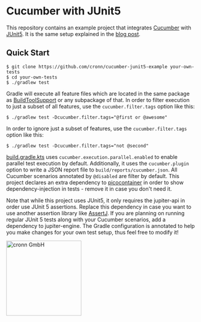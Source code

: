 # Cucumber with JUnit5

This repository contains an example project that integrates [Cucumber](https://cucumber.io/) with [JUnit5](https://junit.org/junit5/). It is the same setup explained in the [blog post](https://www.blog.cronn.de/en/testing/2020/08/17/cucumber-junit5.html).

## Quick Start

```shell
$ git clone https://github.com/cronn/cucumber-junit5-example your-own-tests
$ cd your-own-tests
$ ./gradlew test
```

Gradle will execute all feature files which are located in the same package as [BuildToolSupport](https://github.com/cronn/cucumber-junit5-example/blob/master/src/test/java/com/example/BuildToolSupport.java) or any subpackage of that. In order to filter execution to just a subset of all features, use the `cucumber.filter.tags` option like this:

```shell script
$ ./gradlew test -Dcucumber.filter.tags="@first or @awesome"
```

In order to ignore just a subset of features, use the `cucumber.filter.tags` option like this:

```shell script
$ ./gradlew test -Dcucumber.filter.tags="not @second"
```

[build.gradle.kts](https://github.com/cronn/cucumber-junit5-example/blob/main/build.gradle.kts#L38) uses `cucumber.execution.parallel.enabled` to enable parallel test execution by default. Additionally, it uses the `cucumber.plugin` option to write a JSON report file to `build/reports/cucumber.json`. All Cucumber scenarios annotated by `@disabled` are filter by default. This project declares an extra dependency to [picocontainer](http://picocontainer.com/) in order to show dependency-injection in tests - remove it in case you don't need it.

Note that while this project uses JUnit5, it only requires the jupiter-api in order use JUnit 5 assertions. Replace this dependency in case you want to use another assertion library like [AssertJ](https://assertj.github.io/doc/). If you are planning on running regular JUnit 5 tests along with your Cucumber scenarios, add a dependency to jupiter-engine. The Gradle configuration is annotated to help you make changes for your own test setup, thus feel free to modify it!

[<img src="https://www.cronn.de/img/logo_name_rgb_1200x630.png" alt="cronn GmbH" width="200"/>](https://www.cronn.de/)
